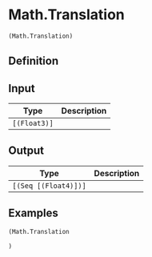 # Math.Translation

```clojure
(Math.Translation)
```

## Definition


## Input
| Type | Description |
|------|-------------|
| `[(Float3)]` |  |


## Output
| Type | Description |
|------|-------------|
| `[(Seq [(Float4)])]` |  |


## Examples

```clojure
(Math.Translation

)
```
